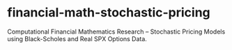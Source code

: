 # financial-math-stochastic-pricing
Computational Financial Mathematics Research – Stochastic Pricing Models using Black-Scholes and Real SPX Options Data.

